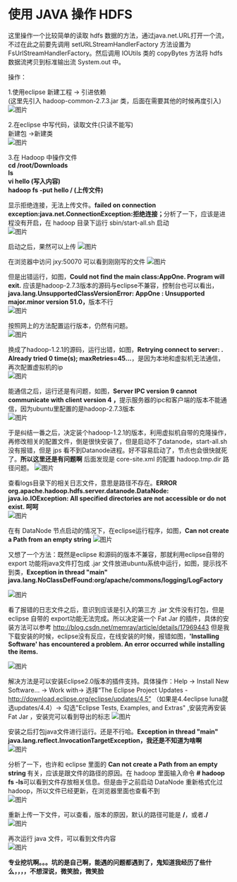 ﻿# 使用 JAVA 操作 HDFS

  这里操作一个比较简单的读取 hdfs 数据的方法，通过java.net.URL打开一个流，不过在此之前要先调用 setURLStreamHandlerFactory 方法设置为 FsUrlStreamHandlerFactory。然后调用 IOUtils 类的 copyBytes 方法将 hdfs 数据流拷贝到标准输出流 System.out 中。

  操作：

1.使用eclipse 新建工程 -> 引进依赖                                         
 (这里先引入 hadoop-common-2.7.3.jar 类，后面在需要其他的时候再度引入)          
 ![图片](https://github.com/Hiooary/hadoop_4.io/blob/master/images/andExterl.PNG)

2.在eclipse 中写代码，读取文件(只读不能写)                                   
  新建包 ->新建类                                                            
 ![图片](https://github.com/Hiooary/hadoop_4.io/blob/master/images/AppOne.PNG)

3.在 Hadoop 中操作文件
  <br><b>
  cd /root/Downloads                                                                        
  ls                                                                                         
  vi hello (写入内容)                                                                                    
  hadoop fs -put hello / (上传文件)</b></br>
  
  显示拒绝连接，无法上传文件。<b>failed on connection exception:java.net.ConnectionException:拒绝连接；</b>分析了一下，应该是进程没有开启，在 hadoop 目录下运行 sbin/start-all.sh 启动                                                             
  ![图片](https://github.com/Hiooary/hadoop_4.io/blob/master/images/APP1.PNG)  

  启动之后，果然可以上传
  ![图片](https://github.com/Hiooary/hadoop_4.io/blob/master/images/APP2.PNG)  
  
  在浏览器中访问 jxy:50070 可以看到刚刚写的文件
  ![图片](https://github.com/Hiooary/hadoop_4.io/blob/master/images/hello.PNG)
  
  但是出错运行，如图，<b>Could not find the main class:AppOne. Program will exit.</b> 应该是hadoop-2.7.3版本的源码与eclipse不兼容，控制台也可以看出，<b>java.lang.UnsupportedClassVersionError: AppOne : Unsupported major.minor version 51.0，</b>版本不行                                                                                                                     
  ![图片](https://github.com/Hiooary/hadoop_4.io/blob/master/images/main.PNG)
  
  按照网上的方法配置运行版本，仍然有问题。                                                   
  ![图片](https://github.com/Hiooary/hadoop_4.io/blob/master/images/com.PNG)
  
  换成了hadoop-1.2.1的源码，运行出错，如图，<b>Retrying connect to server: . Already tried 0 time(s); maxRetries=45...</b>，是因为本地和虚拟机无法通信，再次配置虚拟机的ip                                                                      
  ![图片](https://github.com/Hiooary/hadoop_4.io/blob/master/images/retry.PNG)
  
  能通信之后，运行还是有问题，如图，<b>Server IPC version 9 cannot communicate with client version 4 ，</b>提示服务器的ipc和客户端的版本不能通信，因为ubuntu里配置的是hadoop-2.7.3版本                                              
  ![图片](https://github.com/Hiooary/hadoop_4.io/blob/master/images/version.PNG)
  
  于是纠结一番之后，决定装个hadoop-1.2.1的版本，利用虚拟机自带的克隆操作，再修改相关的配置文件，倒是很快安装了，但是启动不了datanode，start-all.sh没有报错，但是 jps 看不到Datanode进程。好不容易启动了，节点也会很快就死了。<b>所以这里还是有问题啊</b>
  后面发现是 core-site.xml 的配置 hadoop.tmp.dir 路径问题。
  ![图片](https://github.com/Hiooary/hadoop_4.io/blob/master/images/jps.PNG)
  
  查看logs目录下的相关日志文件，意思是路径不存在。<b>ERROR org.apache.hadoop.hdfs.server.datanode.DataNode: java.io.IOException: All specified directories are not accessible or do not exist. 呵呵</b>                                                       
  ![图片](https://github.com/Hiooary/hadoop_4.io/blob/master/images/error.PNG)
  
  在有 DataNode 节点启动的情况下，在eclipse运行程序，如图，<b>Can not create a Path from an empty string</b>
  ![图片](https://github.com/Hiooary/hadoop_4.io/blob/master/images/empty.PNG)
  
  又想了一个方法：既然是eclipse 和源码的版本不兼容，那就利用eclipse自带的 export 功能将java文件打包成 .jar 文件放进ubuntu系统中运行，如图，提示找不到类，<b>Exception in thread "main" java.lang.NoClassDefFound:org/apache/commons/logging/LogFactory </b>             
  
  ![图片](https://github.com/Hiooary/hadoop_4.io/blob/master/images/noclass.PNG)
  
  看了报错的日志文件之后，意识到应该是引入的第三方 .jar 文件没有打包，但是eclipse 自带的 export功能无法完成。所以决定装一个 Fat Jar 的插件，具体的安装方法可以参考 http://blog.csdn.net/memray/article/details/17969443
  但是我下载安装的时候，eclipse没有反应，在线安装的时候，报错如图，<b>'Installing Software' has encountered a problem. An error occurred while installing the items. </b>                                  
  
  ![图片](https://github.com/Hiooary/hadoop_4.io/blob/master/images/jar.PNG)
  
  解决方法是可以安装Eclipse2.0版本的插件支持。具体操作：Help -> Install New Software... -> Work with-> 选择“The Eclipse Project Updates - http://download.eclipse.org/eclipse/updates/4.5”  （如果是4.4eclipse luna就选updates/4.4）-> 勾选"Eclipse Tests, Examples, and Extras" ,安装完再安装 Fat Jar ，安装完可以看到导出的标志
  ![图片](https://github.com/Hiooary/hadoop_4.io/blob/master/images/Fat.PNG)
  
  安装之后打包java文件进行运行。还是不行哈。<b>Exception in thread "main" java.lang.reflect.InvocationTargetException，我还是不知道为啥啊</b>                                                                        
  ![图片](https://github.com/Hiooary/hadoop_4.io/blob/master/images/reflect.PNG)
  
  分析了一下，也许和 eclipse 里面的 <b> Can not create a Path from an empty string </b>有关，应该是跟文件的路径的原因。在 hadoop 里面输入命令 <b># hadoop fs -ls</b>可以看到文件存放相关信息。但是由于之前启动 DataNode 重新格式化过 hadoop，所以文件已经更新，在浏览器里面也查看不到                                                                                                                              
  ![图片](https://github.com/Hiooary/hadoop_4.io/blob/master/images/lls.PNG)
  
  重新上传一下文件，可以查看，版本的原因，默认的路径可能是 <b>/</b>，或者<b>./</b>                                                       
  ![图片](https://github.com/Hiooary/hadoop_4.io/blob/master/images/putagain.PNG)
  
  再次运行 java 文件，可以看到文件内容                                                                                    
  ![图片](https://github.com/Hiooary/hadoop_4.io/blob/master/images/cat.PNG)
  
  <b>专业挖坑啊。。。坑的是自己啊，能遇的问题都遇到了，鬼知道我经历了些什么，，，，不想深说，微笑脸，微笑脸</b>
  



